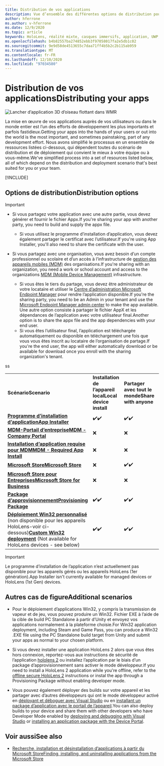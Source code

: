 ```yaml
---
title: Distribution de vos applications
description: Vue d’ensemble des différentes options de distribution pour les différentes plateformes prises en charge et les magasins de publication.
author: hferrone
ms.author: v-hferrone
ms.date: 12/9/2020
ms.topic: article
keywords: HoloLens, réalité mixte, casques immersifs, application, UWP, envoi, envoi, filtres, métadonnées, configuration système requise, Mots clés, wack, certification, package, AppX, merchandising
ms.openlocfilehash: b4b82557ba274852ebb3f97058017fa2e5db1c02
ms.sourcegitcommit: 9e9d58de4513655c7daa71ff4b5b2c2b115ab959
ms.translationtype: MT
ms.contentlocale: fr-FR
ms.lasthandoff: 12/10/2020
ms.locfileid: "97034580"
---
```

# <a name="distributing-your-apps"></a><span data-ttu-id="15e08-104">Distribution de vos applications</span><span class="sxs-lookup"><span data-stu-id="15e08-104">Distributing your apps</span></span>

![Lancher d’application 3D d’oiseau flottant dans WMR](images/distribute-hero-image.png)

<span data-ttu-id="15e08-106">La mise en œuvre de vos applications auprès de vos utilisateurs ou dans le monde entier est l’un des efforts de développement les plus importants et parfois fastidieux.</span><span class="sxs-lookup"><span data-stu-id="15e08-106">Getting your apps into the hands of your users or out into the world is the most important, and sometimes painstaking, part of any development effort.</span></span> <span data-ttu-id="15e08-107">Nous avons simplifié le processus en un ensemble de ressources listées ci-dessous, qui dépendent toutes du scénario de distribution et de déploiement qui convient le mieux à votre équipe ou à vous-même.</span><span class="sxs-lookup"><span data-stu-id="15e08-107">We've simplified process into a set of resources listed below, all of which depend on the distribution and deployment scenario that's best suited for you or your team.</span></span>

[!INCLUDE[](includes/before-submission.md)]

## <a name="distribution-options"></a><span data-ttu-id="15e08-108">Options de distribution</span><span class="sxs-lookup"><span data-stu-id="15e08-108">Distribution options</span></span>

> [!IMPORTANT]
> * <span data-ttu-id="15e08-109">Si vous partagez votre application avec une autre partie, vous devez générer et fournir le fichier Appx.</span><span class="sxs-lookup"><span data-stu-id="15e08-109">If you're sharing your app with another party, you need to build and supply the appx file.</span></span> 
>     * <span data-ttu-id="15e08-110">Si vous utilisez le programme d’installation d’application, vous devez également partager le certificat avec l’utilisateur.</span><span class="sxs-lookup"><span data-stu-id="15e08-110">If you're using App Installer, you'll also need to share the certificate with the user.</span></span>
> 
> * <span data-ttu-id="15e08-111">Si vous partagez avec une organisation, vous avez besoin d’un compte professionnel ou scolaire et d’un accès à l’infrastructure de [gestion des appareils mobiles (MDM)](https://docs.microsoft.com/hololens/hololens-enroll-mdm) des organisations.</span><span class="sxs-lookup"><span data-stu-id="15e08-111">If you're sharing with an organization, you need a work or school account and access to the organizations [MDM (Mobile Device Management)](https://docs.microsoft.com/hololens/hololens-enroll-mdm) infrastructure.</span></span>  
>    * <span data-ttu-id="15e08-112">Si vous êtes le tiers du partage, vous devez être administrateur de votre locataire et utiliser le [Centre d’administration Microsoft Endpoint Manager](https://docs.microsoft.com/mem/intune/apps/apps-deploy) pour rendre l’application disponible.</span><span class="sxs-lookup"><span data-stu-id="15e08-112">If you're the sharing party, you need to be an Admin in your tenant and use the [Microsoft Endpoint Manager admin center](https://docs.microsoft.com/mem/intune/apps/apps-deploy) to make the app available.</span></span> <span data-ttu-id="15e08-113">Une autre option consiste à partager le fichier AppX et les dépendances de l’application avec votre utilisateur final.</span><span class="sxs-lookup"><span data-stu-id="15e08-113">Another option is to share the appx file and the app dependencies with your end user.</span></span>
>    * <span data-ttu-id="15e08-114">Si vous êtes l’utilisateur final, l’application est téléchargée automatiquement ou disponible en téléchargement une fois que vous vous êtes inscrit au locataire de l’organisation de partage.</span><span class="sxs-lookup"><span data-stu-id="15e08-114">If you're the end user, the app will either automatically download or be available for download once you enroll with the sharing organization's tenant.</span></span> 

<table>
<colgroup>
    <col width="33%" />
    <col width="22%" />
    <col width="22%" />
    <col width="22%" />
</colgroup>
<tr>
    <td><span data-ttu-id="15e08-115"><strong>Scénario</strong></span><span class="sxs-lookup"><span data-stu-id="15e08-115"><strong>Scenario</strong></span></span></td>
    <td><span data-ttu-id="15e08-116"><strong>Installation de l’appareil local</strong></span><span class="sxs-lookup"><span data-stu-id="15e08-116"><strong>Local device install</strong></span></span></td>
    <td><span data-ttu-id="15e08-117"><strong>Partager avec tout le monde</strong></span><span class="sxs-lookup"><span data-stu-id="15e08-117"><strong>Share with anyone</strong></span></span></td>
    <td><span data-ttu-id="15e08-118"><strong>Partager avec une organisation</strong></span><span class="sxs-lookup"><span data-stu-id="15e08-118"><strong>Share with an organization</strong></span></span></td>
</tr>
<tr>
    <td><span data-ttu-id="15e08-119"><a href="https://docs.microsoft.com/hololens/app-deploy-app-installer"><strong>Programme d’installation d’application</strong></span><span class="sxs-lookup"><span data-stu-id="15e08-119"><a href="https://docs.microsoft.com/hololens/app-deploy-app-installer"><strong>App Installer</strong></span></span></td>
    <td><span data-ttu-id="15e08-120">✔️</span><span class="sxs-lookup"><span data-stu-id="15e08-120">✔️</span></span></td>
    <td><span data-ttu-id="15e08-121">✔️</span><span class="sxs-lookup"><span data-stu-id="15e08-121">✔️</span></span></td>
    <td>❌</td>
</tr>
<tr>
    <td><span data-ttu-id="15e08-122"><a href="https://docs.microsoft.com/hololens/app-deploy-app-installer"><strong>MDM-Portail d’entreprise</strong></a></span><span class="sxs-lookup"><span data-stu-id="15e08-122"><a href="https://docs.microsoft.com/hololens/app-deploy-app-installer"><strong>MDM - Company Portal</strong></a></span></span></td>
    <td>❌</td>
    <td>❌</td>
    <td><span data-ttu-id="15e08-123">✔️</span><span class="sxs-lookup"><span data-stu-id="15e08-123">✔️</span></span></td>
</tr>
<tr>
    <td><span data-ttu-id="15e08-124"><a href="https://docs.microsoft.com/hololens/app-deploy-intune"><strong>Installation d’application requise pour MDM</strong></a></span><span class="sxs-lookup"><span data-stu-id="15e08-124"><a href="https://docs.microsoft.com/hololens/app-deploy-intune"><strong>MDM - Required App Install</strong></a></span></span></td>
    <td>❌</td>
    <td>❌</td>
    <td><span data-ttu-id="15e08-125">✔️</span><span class="sxs-lookup"><span data-stu-id="15e08-125">✔️</span></span></td>
</tr>
<tr>
    <td><span data-ttu-id="15e08-126"><a href="submitting-an-app-to-the-microsoft-store.md"><strong>Microsoft Store</strong></a></span><span class="sxs-lookup"><span data-stu-id="15e08-126"><a href="submitting-an-app-to-the-microsoft-store.md"><strong>Microsoft Store</strong></a></span></span></td>
    <td>❌</td>
    <td><span data-ttu-id="15e08-127">✔️</span><span class="sxs-lookup"><span data-stu-id="15e08-127">✔️</span></span></td>
    <td><span data-ttu-id="15e08-128">✔️</span><span class="sxs-lookup"><span data-stu-id="15e08-128">✔️</span></span></td><span data-ttu-id="15e08-129">s</span><span class="sxs-lookup"><span data-stu-id="15e08-129">s</span></span>
</tr>
<tr>
    <td><span data-ttu-id="15e08-130"><a href="https://docs.microsoft.com/hololens/app-deploy-store-business"><strong>Microsoft Store pour Entreprises</strong></a></span><span class="sxs-lookup"><span data-stu-id="15e08-130"><a href="https://docs.microsoft.com/hololens/app-deploy-store-business"><strong>Microsoft Store for Business</strong></a></span></span></td>
    <td>❌</td>
    <td>❌</td>
    <td><span data-ttu-id="15e08-131">✔️</span><span class="sxs-lookup"><span data-stu-id="15e08-131">✔️</span></span></td>
</tr>
<tr>
    <td><span data-ttu-id="15e08-132"><a href="https://docs.microsoft.com/hololens/app-deploy-provisioning-package"><strong>Package d’approvisionnement</strong></a></span><span class="sxs-lookup"><span data-stu-id="15e08-132"><a href="https://docs.microsoft.com/hololens/app-deploy-provisioning-package"><strong>Provisioning Package</strong></a></span></span></td>
    <td><span data-ttu-id="15e08-133">✔️</span><span class="sxs-lookup"><span data-stu-id="15e08-133">✔️</span></span></td>
    <td><span data-ttu-id="15e08-134">✔️</span><span class="sxs-lookup"><span data-stu-id="15e08-134">✔️</span></span></td>
    <td><span data-ttu-id="15e08-135">✔️</span><span class="sxs-lookup"><span data-stu-id="15e08-135">✔️</span></span></td>
</tr>
<tr>
    <td><span data-ttu-id="15e08-136"><a href="#additional-scenarios"><strong>Déploiement Win32 personnalisé</strong></a> (non disponible pour les appareils HoloLens-voir ci-dessous)</span><span class="sxs-lookup"><span data-stu-id="15e08-136"><a href="#additional-scenarios"><strong>Custom Win32 deployment</strong></a> (Not available for HoloLens devices - see below)</span></span></td>
    <td><span data-ttu-id="15e08-137">✔️</span><span class="sxs-lookup"><span data-stu-id="15e08-137">✔️</span></span></td>
    <td><span data-ttu-id="15e08-138">✔️</span><span class="sxs-lookup"><span data-stu-id="15e08-138">✔️</span></span></td>
    <td>❌</td>
</tr>
</table>

> [!IMPORTANT]
> <span data-ttu-id="15e08-139">Le programme d’installation de l’application n’est actuellement pas disponible pour les appareils gérés ou les appareils HoloLens (1er génération).</span><span class="sxs-lookup"><span data-stu-id="15e08-139">App Installer isn't currently available for managed devices or HoloLens (1st Gen) devices.</span></span>

## <a name="additional-scenarios"></a><span data-ttu-id="15e08-140">Autres cas de figure</span><span class="sxs-lookup"><span data-stu-id="15e08-140">Additional scenarios</span></span>

* <span data-ttu-id="15e08-141">Pour le déploiement d’applications Win32, y compris la transmission de vapeur et de jeu, vous pouvez produire un Win32. Fichier EXE à l’aide de la cible de build PC Standalone à partir d’Unity et envoyez vos applications normalement à la plateforme choisie.</span><span class="sxs-lookup"><span data-stu-id="15e08-141">For Win32 application deployment, including Steam and Game Pass, you can produce a Win32 .EXE file using the PC Standalone build target from Unity and submit your apps as normal to your chosen platform.</span></span> 

* <span data-ttu-id="15e08-142">Si vous devez installer une application HoloLens 2 alors que vous êtes hors connexion, reportez-vous aux instructions de sécurité de l’application [hololens 2](https://docs.microsoft.com/hololens/hololens-common-scenarios-offline-secure) ou installez l’application par le biais d’un package d’approvisionnement sans activer le mode développeur.</span><span class="sxs-lookup"><span data-stu-id="15e08-142">If you need to install a HoloLens 2 application while you're offline, refer to the [offline secure HoloLens 2](https://docs.microsoft.com/hololens/hololens-common-scenarios-offline-secure) instructions or instal the app through a Provisioning Package without enabling developer mode.</span></span>

* <span data-ttu-id="15e08-143">Vous pouvez également déployer des builds sur votre appareil et les partager avec d’autres développeurs qui ont le mode développeur activé en [déployant et déboguer avec Visual Studio](../develop/platform-capabilities-and-apis/using-visual-studio.md) ou en [installant un package d’application avec le portail de l’appareil](https://docs.microsoft.com/hololens/holographic-custom-apps#installing-an-application-package-with-the-device-portal).</span><span class="sxs-lookup"><span data-stu-id="15e08-143">You can also deploy builds to your device and share them with other developers who have Developer Mode enabled by [deploying and debugging with Visual Studio](../develop/platform-capabilities-and-apis/using-visual-studio.md) or [installing an application package with the Device Portal](https://docs.microsoft.com/hololens/holographic-custom-apps#installing-an-application-package-with-the-device-portal).</span></span>

## <a name="see-also"></a><span data-ttu-id="15e08-144">Voir aussi</span><span class="sxs-lookup"><span data-stu-id="15e08-144">See also</span></span>
* [<span data-ttu-id="15e08-145">Recherche, installation et désinstallation d’applications à partir du Microsoft Store</span><span class="sxs-lookup"><span data-stu-id="15e08-145">Finding, installing, and uninstalling applications from the Microsoft Store</span></span>](https://docs.microsoft.com/hololens/holographic-store-apps)

